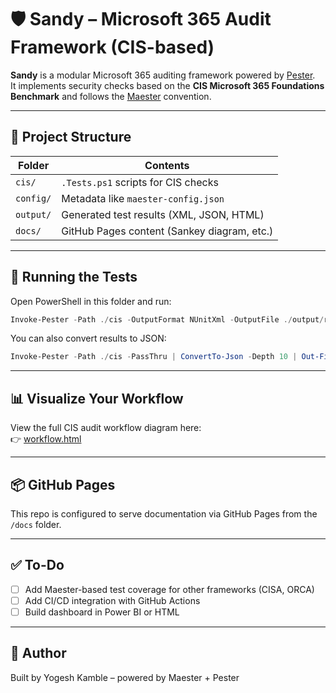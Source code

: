 # 🛡️ Sandy – Microsoft 365 Audit Framework (CIS-based)

**Sandy** is a modular Microsoft 365 auditing framework powered by [Pester](https://github.com/pester/Pester).  
It implements security checks based on the **CIS Microsoft 365 Foundations Benchmark** and follows the [Maester](https://github.com/maester) convention.

---

## 📁 Project Structure

| Folder      | Contents                                      |
|-------------|-----------------------------------------------|
| `cis/`      | `.Tests.ps1` scripts for CIS checks           |
| `config/`   | Metadata like `maester-config.json`           |
| `output/`   | Generated test results (XML, JSON, HTML)      |
| `docs/`     | GitHub Pages content (Sankey diagram, etc.)   |

---

## 🧪 Running the Tests

Open PowerShell in this folder and run:

```powershell
Invoke-Pester -Path ./cis -OutputFormat NUnitXml -OutputFile ./output/results.xml
```

You can also convert results to JSON:

```powershell
Invoke-Pester -Path ./cis -PassThru | ConvertTo-Json -Depth 10 | Out-File ./output/results.json
```

---

## 📊 Visualize Your Workflow

View the full CIS audit workflow diagram here:  
👉 [workflow.html](./docs/workflow.html)

---

## 📦 GitHub Pages

This repo is configured to serve documentation via GitHub Pages from the `/docs` folder.

---

## ✅ To-Do

- [ ] Add Maester-based test coverage for other frameworks (CISA, ORCA)
- [ ] Add CI/CD integration with GitHub Actions
- [ ] Build dashboard in Power BI or HTML

---

## 👤 Author

Built by Yogesh Kamble – powered by Maester + Pester
